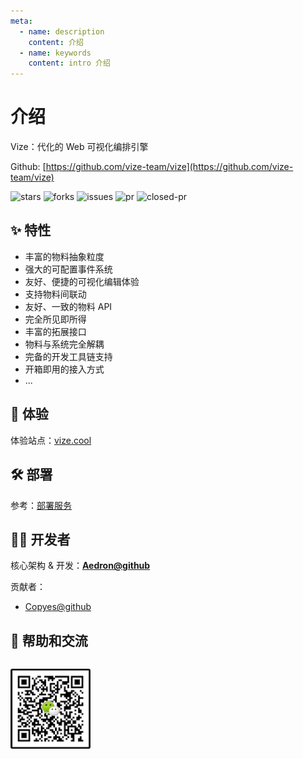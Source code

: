 ```yaml
---
meta:
  - name: description
    content: 介绍
  - name: keywords
    content: intro 介绍
---
```


# 介绍

Vize：代化的 Web 可视化编排引擎

Github: [https://github.com/vize-team/vize](https://github.com/vize-team/vize)

![stars] ![forks] ![issues] ![pr] ![closed-pr]

## ✨ 特性

- 丰富的物料抽象粒度
- 强大的可配置事件系统
- 友好、便捷的可视化编辑体验
- 支持物料间联动
- 友好、一致的物料 API
- 完全所见即所得
- 丰富的拓展接口
- 物料与系统完全解耦
- 完备的开发工具链支持
- 开箱即用的接入方式
- ...

## 🤟 体验

体验站点：[vize.cool](https://vize.cool)

## 🛠 部署

参考：[部署服务](/deploy/intro.html)

## 👨‍💻 开发者

核心架构 & 开发：**[Aedron@github](https://github.com/Aedron)**

贡献者：

- [Copyes@github](https://github.com/Copyes)

## 🙌 帮助和交流

<img src="./wechat.jpg" class="zoom" alt="Preview" style="width:128px;height:auto;border-radius:3px;margin-top:14px;"/>

[stars]: https://img.shields.io/github/stars/vize-team/vize?style=social&label=Stars&style=plastic
[forks]: https://img.shields.io/github/forks/vize-team/vize?style=social&label=Forks&style=plastic
[issues]: https://img.shields.io/github/issues/vize-team/vize?style=social&label=Issues&style=plastic
[pr]: https://img.shields.io/github/issues-pr/vize-team/vize?style=social&label=PullRequests&style=plastic
[closed-pr]: https://img.shields.io/github/issues-pr-closed/vize-team/vize?style=social&label=PullRequests&style=plastic
[vize]: https://github.com/vize-team/vize
